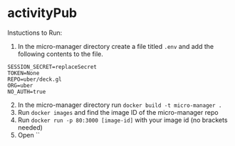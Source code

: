 # activityPub

Instuctions to Run:

1. In the micro-manager directory create a file titled `.env` and add the following contents to the file.

```
SESSION_SECRET=replaceSecret
TOKEN=None
REPO=uber/deck.gl
ORG=uber
NO_AUTH=true
```

2. In the micro-manager directory run `docker build -t micro-manager .`
3. Run `docker images` and find the image ID of the micro-manager repo
4. Run `docker run -p 80:3000 [image-id]` with your image id (no brackets needed)
5. Open ``
